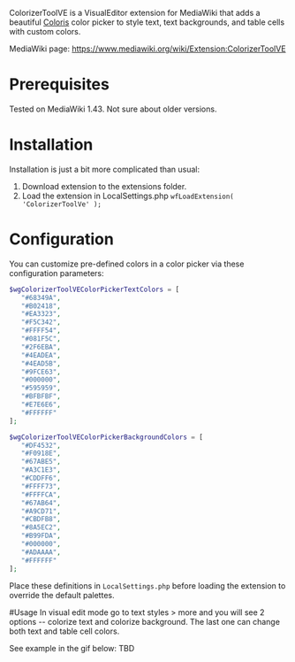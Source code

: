 ColorizerToolVE is a VisualEditor extension for MediaWiki that adds a beautiful [Coloris](https://coloris.js.org/) color picker to style text, text backgrounds, and table cells with custom colors.

MediaWiki page: https://www.mediawiki.org/wiki/Extension:ColorizerToolVE

# Prerequisites
Tested on MediaWiki 1.43. Not sure about older versions.

# Installation
Installation is just a bit more complicated than usual:
1. Download extension to the extensions folder.
2. Load the extension in LocalSettings.php ```wfLoadExtension( 'ColorizerToolVe' );```

 # Configuration
 You can customize pre-defined colors in a color picker via these configuration parameters:
 ```php
$wgColorizerToolVEColorPickerTextColors = [
    "#68349A",
    "#B02418",
    "#EA3323",
    "#F5C342",
    "#FFFF54",
    "#081F5C",
    "#2F6EBA",
    "#4EADEA",
    "#4EAD5B",
    "#9FCE63",
    "#000000",
    "#595959",
    "#BFBFBF",
    "#E7E6E6",
    "#FFFFFF"
];
```
 ```php
$wgColorizerToolVEColorPickerBackgroundColors = [
    "#DF4532",
    "#F0918E",
    "#67ABE5",
    "#A3C1E3",
    "#CDDFF6",
    "#FFFF73",
    "#FFFFCA",
    "#67AB64",
    "#A9CD71",
    "#CBDFB8",
    "#8A5EC2",
    "#B99FDA",
    "#000000",
    "#ADAAAA",
    "#FFFFFF"
];
```

Place these definitions in ```LocalSettings.php``` before loading the extension to override the default palettes.

#Usage
In visual edit mode go to text styles > more and you will see 2 options -- colorize text and colorize background. The last one can change both text and table cell colors. 

See example in the gif below:
TBD



